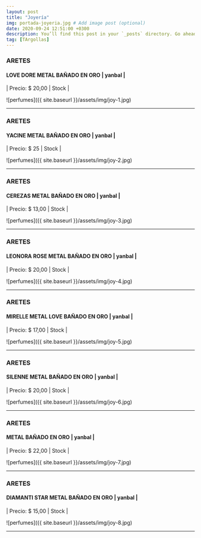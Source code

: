 ```yaml
---
layout: post
title: "Joyería"
img: portada-joyeria.jpg # Add image post (optional)
date: 2020-09-24 12:51:00 +0300
description: You’ll find this post in your `_posts` directory. Go ahead and edit it and re-build the site to see your changes. # Add post description (optional)
tag: [TArgollas]
---
```

### ARETES 
#### LOVE DORE METAL BAÑADO EN ORO | yanbal  |
| Precio: $  20,00 | Stock  |

![perfumes]({{ site.baseurl }}/assets/img/joy-1.jpg)
* * *

### ARETES
#### YACINE METAL BAÑADO EN ORO | yanbal  |
| Precio: $ 25  | Stock  |

![perfumes]({{ site.baseurl }}/assets/img/joy-2.jpg)
* * *

### ARETES
#### CEREZAS METAL BAÑADO EN ORO  | yanbal  |
| Precio: $ 13,00  | Stock  |

![perfumes]({{ site.baseurl }}/assets/img/joy-3.jpg)
* * *

### ARETES 
#### LEONORA ROSE METAL BAÑADO EN ORO | yanbal  |
| Precio: $ 20,00  | Stock |

![perfumes]({{ site.baseurl }}/assets/img/joy-4.jpg)
* * *

### ARETES
#### MIRELLE METAL LOVE BAÑADO EN ORO   | yanbal  |
| Precio: $ 17,00   | Stock  |

![perfumes]({{ site.baseurl }}/assets/img/joy-5.jpg)
* * *

### ARETES
#### SILENNE METAL BAÑADO EN ORO  | yanbal  |
| Precio: $ 20,00  | Stock |

![perfumes]({{ site.baseurl }}/assets/img/joy-6.jpg)
* * *

### ARETES
#### METAL BAÑADO EN ORO  | yanbal  |
| Precio: $ 22,00  | Stock |

![perfumes]({{ site.baseurl }}/assets/img/joy-7.jpg)
* * *

### ARETES
#### DIAMANTI STAR METAL BAÑADO EN ORO  | yanbal  |
| Precio: $  15,00 | Stock |

![perfumes]({{ site.baseurl }}/assets/img/joy-8.jpg)
* * *
